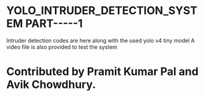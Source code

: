 # YOLO_INTRUDER_DETECTION_SYSTEM PART-----1 
  Intruder detection codes are here along with the used yolo v4 tiny model 
  A video file is also provided to test the system
 
# Contributed by Pramit Kumar Pal and Avik Chowdhury.

